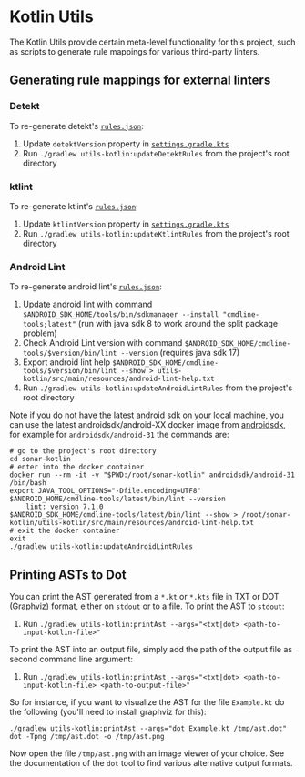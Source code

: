 # Kotlin Utils
The Kotlin Utils provide certain meta-level functionality for this project, such as scripts to generate rule mappings for various
third-party linters.

## Generating rule mappings for external linters

### Detekt

To re-generate detekt's [`rules.json`](../sonar-kotlin-plugin/src/main/resources/org/sonar/l10n/kotlin/rules/detekt/rules.json):

1. Update `detektVersion` property in [`settings.gradle.kts`](../settings.gradle.kts)
1. Run `./gradlew utils-kotlin:updateDetektRules` from the project's root directory

### ktlint

To re-generate ktlint's [`rules.json`](../sonar-kotlin-plugin/src/main/resources/org/sonar/l10n/kotlin/rules/ktlint/rules.json):

1. Update `ktlintVersion` property in [`settings.gradle.kts`](../settings.gradle.kts)
1. Run `./gradlew utils-kotlin:updateKtlintRules` from the project's root directory

### Android Lint

To re-generate android lint's [`rules.json`](../../sonar-kotlin-plugin/src/main/resources/org/sonar/l10n/android/rules/androidlint/rules.json):

1. Update android lint with command `$ANDROID_SDK_HOME/tools/bin/sdkmanager --install "cmdline-tools;latest"` (run with java sdk 8 to work around the split package problem)
2. Check Android Lint version with command `$ANDROID_SDK_HOME/cmdline-tools/$version/bin/lint --version` (requires java sdk 17)
3. Export android lint help `$ANDROID_SDK_HOME/cmdline-tools/$version/bin/lint --show > utils-kotlin/src/main/resources/android-lint-help.txt`
4. Run `./gradlew utils-kotlin:updateAndroidLintRules` from the project's root directory

Note if you do not have the latest android sdk on your local machine, you can use the latest androidsdk/android-XX docker image from [androidsdk](https://hub.docker.com/u/androidsdk), for example for `androidsdk/android-31` the commands are:
````shell
# go to the project's root directory
cd sonar-kotlin
# enter into the docker container
docker run --rm -it -v "$PWD:/root/sonar-kotlin" androidsdk/android-31 /bin/bash
export JAVA_TOOL_OPTIONS="-Dfile.encoding=UTF8"
$ANDROID_HOME/cmdline-tools/latest/bin/lint --version
    lint: version 7.1.0
$ANDROID_SDK_HOME/cmdline-tools/latest/bin/lint --show > /root/sonar-kotlin/utils-kotlin/src/main/resources/android-lint-help.txt
# exit the docker container
exit
./gradlew utils-kotlin:updateAndroidLintRules
````

## Printing ASTs to Dot

You can print the AST generated from a `*.kt` or `*.kts` file in TXT or DOT (Graphviz) format, either on `stdout` or to a file. To print the AST to
`stdout`:

1. Run `./gradlew utils-kotlin:printAst --args="<txt|dot> <path-to-input-kotlin-file>"`

To print the AST into an output file, simply add the path of the output file as second command line argument:

1. Run `./gradlew utils-kotlin:printAst --args="<txt|dot> <path-to-input-kotlin-file> <path-to-output-file>"`

So for instance, if you want to visualize the AST for the file `Example.kt` do the following (you'll need to install graphviz for this):

```
./gradlew utils-kotlin:printAst --args="dot Example.kt /tmp/ast.dot"
dot -Tpng /tmp/ast.dot -o /tmp/ast.png
```

Now open the file `/tmp/ast.png` with an image viewer of your choice. See the documentation of the `dot` tool to find various
alternative output formats.
